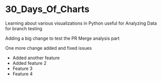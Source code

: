 # 30_Days_Of_Charts
Learning about various visualizations in Python useful for Analyzing Data for branch testing


Adding a big change to test the PR Merge analysis part


One more change added and fixed issues

- Added another feature
- Added feature 2
- Feature 3
- Feature 4

